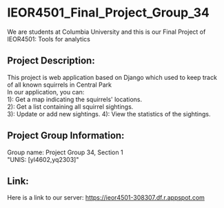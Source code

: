 # IEOR4501_Final_Project_Group_34

We are students at Columbia University and this is our Final Project of IEOR4501: Tools for analytics

## Project Description: 
This project is web application based on Django which used to keep track of all known squirrels in Central Park  
In our application, you can:  
1): Get a map indicating the squirrels' locations.  
2): Get a list containing all squirrel sightings.  
3): Update or add new sightings. 
4): View the statistics of the sightings.  





## Project Group Information:
Group name: Project Group 34, Section 1  
"UNIS: [yl4602,yq2303]"

## Link:
Here is a link to our server: https://ieor4501-308307.df.r.appspot.com
